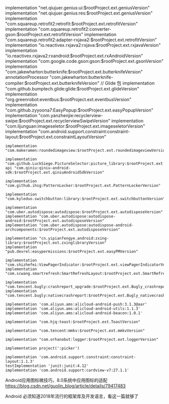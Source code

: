 implementation "net.qiujuer.genius:ui:$rootProject.ext.geniusVersion"
    implementation "net.qiujuer.genius:res:$rootProject.ext.geniusVersion"
    implementation "com.squareup.retrofit2:retrofit:$rootProject.ext.retrofitVersion"
    implementation "com.squareup.retrofit2:converter-gson:$rootProject.ext.retrofitVersion"
    implementation "com.squareup.retrofit2:adapter-rxjava2:$rootProject.ext.retrofitVersion"
    implementation "io.reactivex.rxjava2:rxjava:$rootProject.ext.rxjavaVersion"
    implementation "io.reactivex.rxjava2:rxandroid:$rootProject.ext.rxAndroidVersion"
    implementation "com.google.code.gson:gson:$rootProject.ext.gsonVersion"
    implementation "com.jakewharton:butterknife:$rootProject.ext.butterknifeVersion"
    annotationProcessor "com.jakewharton:butterknife-compiler:$rootProject.ext.butterknifeVersion"
    // Glide 包
    implementation "com.github.bumptech.glide:glide:$rootProject.ext.glideVersion"
    implementation "org.greenrobot:eventbus:$rootProject.ext.eventbusVersion"
    implementation "com.github.zyyoona7:EasyPopup:$rootProject.ext.easyPopupVersion"
    implementation "com.yanzhenjie:recyclerview-swipe:$rootProject.ext.recyclerviewSwipeVersion"
    implementation "com.lijunguan:imageseletor:$rootProject.ext.imageseletorVersion"
    implementation "com.android.support.constraint:constraint-layout:$rootProject.ext.constraintLayoutVersion"

    implementation "com.makeramen:roundedimageview:$rootProject.ext.roundedimageviewVersion"

    implementation "com.github.LuckSiege.PictureSelector:picture_library:$rootProject.ext.pictureLibraryVersion"
    api "com.qiniu:qiniu-android-sdk:$rootProject.ext.qiniuAndroidSdkVersion"

    implementation "com.github.ihsg:PatternLocker:$rootProject.ext.PatternLockerVersion"

    implementation "com.kyleduo.switchbutton:library:$rootProject.ext.switchbuttonVersion"

    implementation "com.uber.autodispose:autodispose:$rootProject.ext.autodisposeVersion"
    implementation "com.uber.autodispose:autodispose-android:$rootProject.ext.autodisposeVersion"
    implementation "com.uber.autodispose:autodispose-android-archcomponents:$rootProject.ext.autodisposeVersion"

    implementation "cn.yipianfengye.android:zxing-library:$rootProject.ext.zxinglibraryVersion"
    implementation "pub.devrel:easypermissions:$rootProject.ext.easyPMVersion"

    implementation "com.shizhefei:ViewPagerIndicator:$rootProject.ext.viewPagerIndicatorVersion"
    implementation "com.scwang.smartrefresh:SmartRefreshLayout:$rootProject.ext.SmartRefreshLayoutVersion"

    implementation "com.tencent.bugly:crashreport_upgrade:$rootProject.ext.Bugly_crashreport_upgrade_Version"
    implementation "com.tencent.bugly:nativecrashreport:$rootProject.ext.Bugly_nativecrashreport_Version"

    implementation 'com.aliyun.ams:alicloud-android-push:3.1.3@aar'
    implementation 'com.aliyun.ams:alicloud-android-utils:1.1.3'
    implementation 'com.aliyun.ams:alicloud-android-beacon:1.0.1'

    implementation "com.hjq:toast:$rootProject.ext.ToastVersion"

    implementation "com.tencent:mmkv:$rootProject.ext.mmkvVersion"

    implementation "com.orhanobut:logger:$rootProject.ext.loggerVersion"

    implementation project(':picker')

    implementation 'com.android.support.constraint:constraint-layout:1.1.3'
    testImplementation 'junit:junit:4.12'
    implementation 'com.android.support:cardview-v7:27.1.1'




  Android应用图标微技巧，8.0系统中应用图标的适配
  https://blog.csdn.net/guolin_blog/article/details/79417483




  Android 必须知道2018年流行的框架库及开发语言，看这一篇就够了